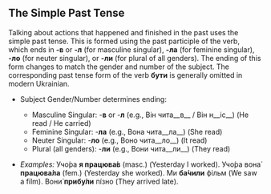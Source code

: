 ## The Simple Past Tense

Talking about actions that happened and finished in the past uses the simple past tense. This is formed using the past participle of the verb, which ends in __-в__ or __-л__ (for masculine singular), __-ла__ (for feminine singular), __-ло__ (for neuter singular), or __-ли__ (for plural of all genders). The ending of this form changes to match the gender and number of the subject. The corresponding past tense form of the verb __бути__ is generally omitted in modern Ukrainian.

*   Subject Gender/Number determines ending:
    
    *   Masculine Singular: -__в__ or -__л__ (e.g., Він чита__в__ / Він н__іс__) (He read / He carried)
    *   Feminine Singular: -__ла__ (e.g., Вона чита__ла__) (She read)
    *   Neuter Singular: -__ло__ (e.g., Воно чита__ло__) (It read)
    *   Plural (all genders): -__ли__ (e.g., Вони чита__ли__) (They read)
    
    
    
*   _Examples:_ Учо́ра __я працюва́в__ (masc.) (Yesterday I worked). Учо́ра вона́ __працюва́ла__ (fem.) (Yesterday she worked). Ми __ба́чили__ фільм (We saw a film). Вони́ __прибу́ли__ пі́зно (They arrived late).